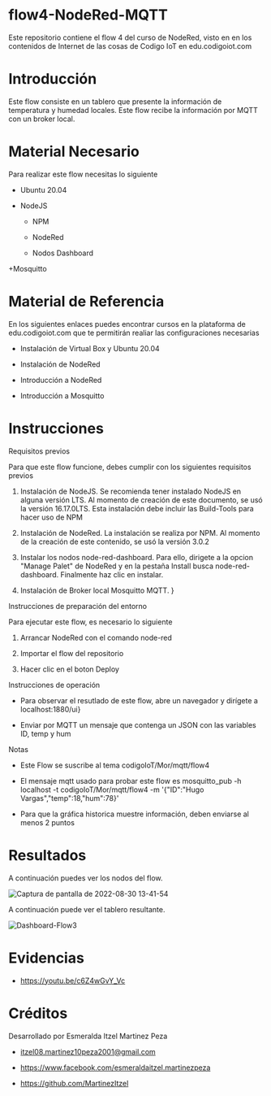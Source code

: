 # flow4-NodeRed-MQTT
Este repositorio contiene el flow 4 del curso de NodeRed, visto en en los contenidos de Internet de las cosas de Codigo IoT en edu.codigoiot.com

# Introducción

Este flow consiste en un tablero que presente la información de temperatura y humedad locales. Este flow recibe la información por MQTT con un broker local.

# Material Necesario

Para realizar este flow necesitas lo siguiente

  + Ubuntu 20.04
  
  + NodeJS
  
    - NPM
    
    - NodeRed
    
    - Nodos Dashboard
    
  +Mosquitto

# Material de Referencia

En los siguientes enlaces puedes encontrar cursos en la plataforma de edu.codigoiot.com que te permitirán realiar las configuraciones necesarias

+ Instalación de Virtual Box y Ubuntu 20.04

+ Instalación de NodeRed

+ Introducción a NodeRed

+ Introducción a Mosquitto 

# Instrucciones

Requisitos previos


Para que este flow funcione, debes cumplir con los siguientes requisitos previos

1. Instalación de NodeJS. Se recomienda tener instalado NodeJS en alguna versión LTS. Al momento de creación de este documento, se usó la versión 16.17.0LTS. Esta instalación debe incluir las Build-Tools para hacer uso de NPM

2. Instalación de NodeRed. La instalación se realiza por NPM. Al momento de la creación de este contenido, se usó la versión 3.0.2

3. Instalar los nodos node-red-dashboard. Para ello, dirigete a la opcion "Manage Palet" de NodeRed y en la pestaña Install busca node-red-dashboard. Finalmente haz clic en instalar.

4. Instalación de Broker local Mosquitto MQTT. }


Instrucciones de preparación del entorno

Para ejecutar este flow, es necesario lo siguiente

1. Arrancar NodeRed con el comando node-red

2. Importar el flow del repositorio

3. Hacer clic en el boton Deploy


Instrucciones de operación

  + Para observar el resutlado de este flow, abre un navegador y dirígete a localhost:1880/ui}
  
  + Enviar por MQTT un mensaje que contenga un JSON con las variables ID, temp y hum


Notas

  + Este Flow se suscribe al tema codigoIoT/Mor/mqtt/flow4
  
  + El mensaje mqtt usado para probar este flow es mosquitto_pub -h localhost -t codigoIoT/Mor/mqtt/flow4 -m '{"ID":"Hugo Vargas","temp":18,"hum":78}'
  
  + Para que la gráfica historica muestre información, deben enviarse al menos 2 puntos

# Resultados

A continuación puedes ver los nodos del flow.

![Captura de pantalla de 2022-08-30 13-41-54](https://user-images.githubusercontent.com/111372195/187517486-b4fc3b2b-5164-435d-b5ea-c64e1b6bf195.png)

A continuación puede ver el tablero resultante.

![Dashboard-Flow3](https://user-images.githubusercontent.com/111372195/187518579-d6b3e673-8705-4f98-a121-559dea1e1d2e.jpeg)

# Evidencias

  + https://youtu.be/c6Z4wGvY_Vc


# Créditos
Desarrollado por Esmeralda Itzel Martinez Peza

  + itzel08.martinez10peza2001@gmail.com

  + https://www.facebook.com/esmeraldaitzel.martinezpeza


  + https://github.com/MartinezItzel

